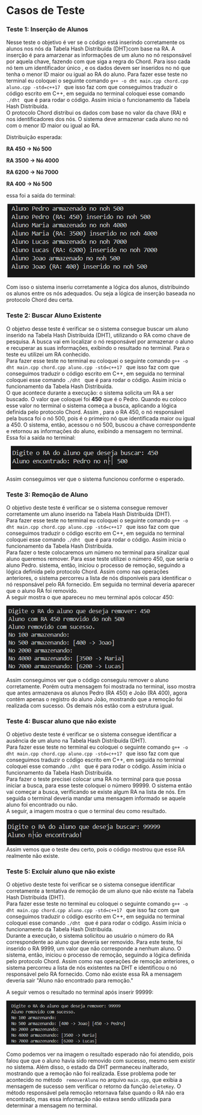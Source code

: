 # Casos de Teste

### Teste 1: Inserção de Alunos

 Nesse teste o objetivo é ver se o código está inserindo corretamente os alunos nos nós da Tabela Hash Distribuída (DHT)com base na RA. A inserção é para amarzenar as informações de um aluno no nó responsável por aquela chave, fazendo com que siga a regra do Chord. Para isso cada nó tem um identificador único , e os dados devem ser inseridos no nó que tenha o menor ID maior ou igual ao RA do aluno.
 Para fazer esse teste no terminal eu coloquei o seguinte comando `g++ -o dht main.cpp chord.cpp aluno.cpp -std=c++17
` 
que isso faz com que conseguimos traduzir o código escrito em C++, em seguida no terminal coloquei esse comando  `./dht
` que é para rodar o código. Assim inícia o funcionamento da Tabela Hash Distribuída.<br>
O protocolo Chord distribui os dados com base no valor da chave (RA) e nos identificadores dos nós. O sistema deve armazenar cada aluno no nó com o menor ID maior ou igual ao RA.

Distribuição esperada:

**RA 450 → Nó 500**

**RA 3500 → Nó 4000**

**RA 6200 → Nó 7000**

**RA 400 → Nó 500**

essa foi a saída do terminal: 

<div align="center">
 
  
  <img src="../tabela-hash-distribuida/assets/teste1.png" >
  

</div>

Com isso o sistema inseriu corretamente a lógica dos alunos, distribuindo os alunos entre os nós adequados. Ou seja  a lógica de inserção baseada no protocolo Chord deu certa.

### Teste 2: Buscar Aluno Existente 

O objetvo desse teste é verificar se o sistema consegue buscar um aluno inserido na Tabela Hash Distribuída (DHT), utilizando o RA como chave de pesquisa. A busca vai em localizar o nó responsável por armazenar o aluno e recuperar as suas informações, exibindo o resultado no terminal. Para o teste eu utilizei um RA conhecido.<br  >
 Para fazer esse teste no terminal eu coloquei o seguinte comando `g++ -o dht main.cpp chord.cpp aluno.cpp -std=c++17
` 
que isso faz com que conseguimos traduzir o código escrito em C++, em seguida no terminal coloquei esse comando  `./dht
` que é para rodar o código. Assim inícia o funcionamento da Tabela Hash Distribuída.<br>
O que acontece durante a execução: o sistema solicita um RA a ser buscado. O valor que coloquei foi **450** que é o Pedro. Quando eu coloco esse valor no terminal o sistema começa a busca, aplicando a lógica definida pelo protocolo Chord. Assim , para o RA 450, o nó responsável pela busca foi o nó 500, pois é o primeiro nó que identificada maior ou igual a 450. O sistema, então, acessou o nó 500, buscou a chave correspondente e retornou as informações do aluno, exibindo a mensagem no terminal. <br>
Essa foi a saída no terminal: 
<div align="center">
 
  
  <img src="../tabela-hash-distribuida/assets/teste2.png" a>
  

</div>

Assim conseguimos ver que o sistema funcionou conforme o esperado. 

### Teste 3: Remoção de Aluno 
O objetivo deste teste é verificar se o sistema consegue remover corretamente um aluno inserido na Tabela Hash Distribuída (DHT).<br>
 Para fazer esse teste no terminal eu coloquei o seguinte comando `g++ -o dht main.cpp chord.cpp aluno.cpp -std=c++17
` 
que isso faz com que conseguimos traduzir o código escrito em C++, em seguida no terminal coloquei esse comando  `./dht
` que é para rodar o código. Assim inícia o funcionamento da Tabela Hash Distribuída.<br>
Para fazer o teste colocaremos um número no terminal para sinalizar qual aluno queremos remover. Para esse teste utilizei o número 450, que seria o aluno Pedro.  sistema, então, iniciou o processo de remoção, seguindo a lógica definida pelo protocolo Chord. Assim como nas operações anteriores, o sistema percorreu a lista de nós disponíveis para identificar o nó responsável pelo RA fornecido. Em seguida no terminal deveria aparecer que o aluno RA foi removido. 
<br>
A seguir mostra o que apareceu no meu terminal após colocar 450:
<div align="center">
 
  
  <img src="../tabela-hash-distribuida/assets/teste3.png" a>
  

</div>

Assim conseguimos ver que o código conseguiu remover o aluno corretamente. 
Porém outra mensagem foi mostrada no terminal, isso mostra que antes armazenava os alunos Pedro (RA 450) e João (RA 400), agora contém apenas o registro do aluno João, mostrando que a remoção foi realizada com sucesso. Os demais nós estão com a estrutura igual. 

### Teste 4: Buscar aluno que não existe 
O objetivo deste teste é verificar se o sistema consegue identificar a ausência de um aluno na Tabela Hash Distribuída (DHT).<br>
 Para fazer esse teste no terminal eu coloquei o seguinte comando `g++ -o dht main.cpp chord.cpp aluno.cpp -std=c++17
` 
que isso faz com que conseguimos traduzir o código escrito em C++, em seguida no terminal coloquei esse comando  `./dht
` que é para rodar o código. Assim inícia o funcionamento da Tabela Hash Distribuída.<br>
Para fazer o teste precisei colocar uma RA no terminal para que possa iniciar a busca, para esse teste coloquei o número 99999. O sistema então vai começar a busca, verificando se existe algum RA na lista de nós. Em seguida o terminal deveria mandar uma mensagem informado se aquele aluno foi encontrado ou não. <br>
A seguir, a imagem mostra o que o terminal deu como resultado. 
<div align="center">
 
  
  <img src="../tabela-hash-distribuida/assets/teste4.png" a>
  

</div>
Assim vemos que o teste deu certo, pois o código mostrou que esse RA realmente não existe. 

### Teste 5: Excluir aluno que não existe
O objetivo deste teste foi verificar se o sistema consegue identificar corretamente a tentativa de remoção de um aluno que não existe na Tabela Hash Distribuída (DHT).<br>
Para fazer esse teste no terminal eu coloquei o seguinte comando `g++ -o dht main.cpp chord.cpp aluno.cpp -std=c++17
` 
que isso faz com que conseguimos traduzir o código escrito em C++, em seguida no terminal coloquei esse comando  `./dht
` que é para rodar o código. Assim inícia o funcionamento da Tabela Hash Distribuída.<br>
Durante a execução, o sistema solicitou ao usuário o número do RA correspondente ao aluno que deveria ser removido. Para este teste, foi inserido o RA 9999, um valor que não corresponde a nenhum aluno. O sistema, então, iniciou o processo de remoção, seguindo a lógica definida pelo protocolo Chord. Assim como nas operações de remoção anteriores, o sistema percorreu a lista de nós existentes na DHT e identificou o nó responsável pelo RA fornecido. Como não existe essa RA a mensagem deveria sair "Aluno não encontrado para remoção."

A seguir vemos o resultado no terminal após inserir 99999:
<div align="center">
 
  
  <img src="../tabela-hash-distribuida/assets/teste5.png" a>
  

</div>

Como podemos ver na imagem o resultado esperado não foi atendido, pois falou que que o aluno havia sido removido com sucesso, mesmo sem existir no sistema. Além disso, o estado da DHT permaneceu inalterado, mostrando que a remoção não foi realizada. Esse problema pode ter acontecido no método ` removerAluno` no arquivo  `main.cpp`, que exibia a mensagem de sucesso sem verificar o retorno da função `deleteKey`. O método responsável pela remoção retornava false quando o RA não era encontrado, mas essa informação não estava sendo utilizada para determinar a mensagem  no terminal.
